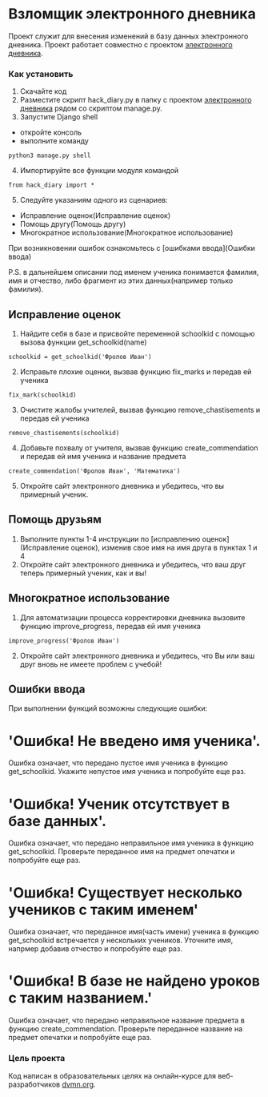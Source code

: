 # Взломщик электронного дневника

Проект служит для внесения изменений в базу данных электронного дневника.
Проект работает совместно с проектом [электронного дневника](https://github.com/devmanorg/e-diary/tree/master).

### Как установить

1. Скачайте код
2. Разместите скрипт hack_diary.py в папку с проектом [электронного дневника](https://github.com/devmanorg/e-diary/tree/master) рядом со скриптом manage.py.
3. Запустите Django shell
- откройте консоль
- выполните команду
```
python3 manage.py shell
```
4. Импортируйте все функции модуля командой
```
from hack_diary import *
```
5. Следуйте указаниям одного из сценариев:
- Исправление оценок(Исправление оценок)
- Помощь другу(Помощь другу)
- Многократное использование(Многократное использование)

При возникновении ошибок ознакомьтесь с [ошибками ввода](Ошибки ввода)

P.S. в дальнейшем описании под именем ученика понимается фамилия, имя и отчество, либо фрагмент из этих данных(например только фамилия).


## Исправление оценок

1. Найдите себя в базе и присвойте переменной schoolkid c помощью вызова функции get_schoolkid(name)
```
schoolkid = get_schoolkid('Фролов Иван')
```
2. Исправьте плохие оценки, вызвав функцию fix_marks и передав ей ученика
```
fix_mark(schoolkid)
```
3. Очистите жалобы учителей, вызвав функцию remove_chastisements и передав ей ученика
```
remove_chastisements(schoolkid)
```
4. Добавьте похвалу от учителя, вызвав функцию create_commendation и передав ей имя ученика и название предмета
```
create_commendation('Фролов Иван', 'Математика')
```
5. Откройте сайт электронного дневника и убедитесь, что вы примерный ученик.

## Помощь друзьям

1. Выполните пункты 1-4 инструкции по [исправлению оценок](Исправление оценок), изменив свое имя на имя друга в пунктах 1 и 4
2. Откройте сайт электронного дневника и убедитесь, что ваш друг теперь примерный ученик, как и вы!

## Многократное использование

1. Для автоматизации процесса корректировки дневника вызовите функцию improve_progress, передав ей имя ученика
```
improve_progress('Фролов Иван')
```
2. Откройте сайт электронного дневника и убедитесь, что Вы или ваш друг вновь не имеете проблем с учебой!

## Ошибки ввода

При выполнении функций возможны следующие ошибки:
# 'Ошибка! Не введено имя ученика'.
Ошибка означает, что передано пустое имя ученика в функцию get_schoolkid.
Укажите непустое имя ученика и попробуйте еще раз.
# 'Ошибка! Ученик отсутствует в базе данных'.
Ошибка означает, что передано неправильное имя ученика в функцию get_schoolkid.
Проверьте переданное имя на предмет опечатки и попробуйте еще раз.
# 'Ошибка! Существует несколько учеников с таким именем'
Ошибка означает, что переданное имя(часть имени) ученика в функцию get_schoolkid встречается у нескольких учеников.
Уточните имя, напрмер добавив отчество и попробуйте еще раз.
# 'Ошибка! В базе не найдено уроков с таким названием.'
Ошибка означает, что передано неправильное название предмета в функцию create_commendation.
Проверьте переданное название на предмет опечатки и попробуйте еще раз.

### Цель проекта

Код написан в образовательных целях на онлайн-курсе для веб-разработчиков [dvmn.org](https://dvmn.org/).
